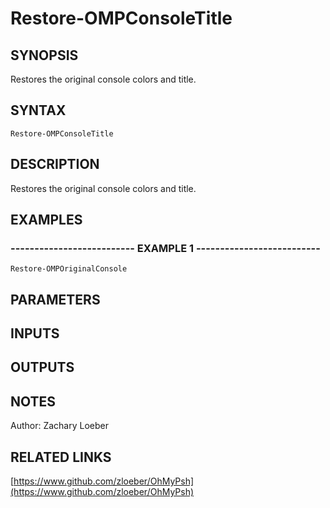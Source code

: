 ﻿---
external help file: OhMyPsh-help.xml
Module Name: OhMyPsh
online version: https://www.github.com/zloeber/OhMyPsh
schema: 2.0.0
---

# Restore-OMPConsoleTitle

## SYNOPSIS
Restores the original console colors and title.

## SYNTAX

```
Restore-OMPConsoleTitle
```

## DESCRIPTION
Restores the original console colors and title.

## EXAMPLES

### -------------------------- EXAMPLE 1 --------------------------
```
Restore-OMPOriginalConsole
```

## PARAMETERS

## INPUTS

## OUTPUTS

## NOTES
Author: Zachary Loeber

## RELATED LINKS

[https://www.github.com/zloeber/OhMyPsh](https://www.github.com/zloeber/OhMyPsh)

